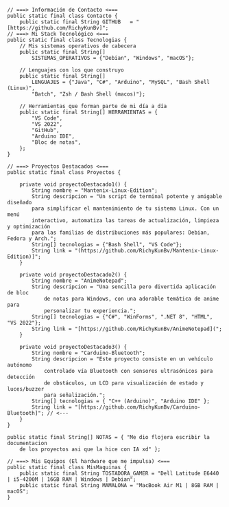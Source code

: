 
    // ===> Información de Contacto <===
    public static final class Contacto {
        public static final String GITHUB   = "[https://github.com/RichyKunBv]";
    // ===> Mi Stack Tecnológico <===
    public static final class Tecnologias {
        // Mis sistemas operativos de cabecera
        public static final String[] 
            SISTEMAS_OPERATIVOS = {"Debian", "Windows", "macOS"};

        // Lenguajes con los que construyo
        public static final String[] 
            LENGUAJES = {"Java", "C#", "Arduino", "MySQL", "Bash Shell (Linux)",
            "Batch", "Zsh / Bash Shell (macos)"};

        // Herramientas que forman parte de mi día a día
        public static final String[] HERRAMIENTAS = {
            "VS Code",
            "VS 2022",
            "GitHub",
            "Arduino IDE",
            "Bloc de notas",
        };
    }

    // ===> Proyectos Destacados <===
    public static final class Proyectos {

        private void proyectoDestacado1() {
            String nombre = "Mantenix-Linux-Edition";
            String descripcion = "Un script de terminal potente y amigable diseñado
            para simplificar el mantenimiento de tu sistema Linux. Con un menú
            interactivo, automatiza las tareas de actualización, limpieza y optimización
            para las familias de distribuciones más populares: Debian, Fedora y Arch.";
            String[] tecnologias = {"Bash Shell", "VS Code"};
            String link = "(https://github.com/RichyKunBv/Mantenix-Linux-Edition)]";
        }

        private void proyectoDestacado2() {
            String nombre = "AnimeNotepad";
            String descripcion = "Una sencilla pero divertida aplicación de bloc 
                de notas para Windows, con una adorable temática de anime para 
                personalizar tu experiencia.";
            String[] tecnologias = {"C#", "WinForms", ".NET 8", "HTML", "VS 2022"};
            String link = "[https://github.com/RichyKunBv/AnimeNotepad](";
        }

        private void proyectoDestacado3() {
            String nombre = "Carduino-Bluetooth";
            String descripcion = "Este proyecto consiste en un vehículo autónomo
                controlado vía Bluetooth con sensores ultrasónicos para detección 
                de obstáculos, un LCD para visualización de estado y luces/buzzer 
                para señalización.";
            String[] tecnologias = { "C++ (Arduino)", "Arduino IDE" };
            String link = "[https://github.com/RichyKunBv/Carduino-Bluetooth]"; // <---
        }
    }

    public static final String[] NOTAS = { "Me dio flojera escribir la documentacion 
        de los proyectos asi que la hice con IA xd" };

    // ===> Mis Equipos (El hardware que me impulsa) <===
    public static final class MisMaquinas {
        public static final String TOSTADORA_GAMER = "Dell Latitude E6440 | i5-4200M | 16GB RAM | Windows | Debian";
        public static final String MAMALONA = "MacBook Air M1 | 8GB RAM | macOS";
    }
